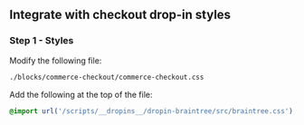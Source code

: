 
## Integrate with checkout drop-in styles

### Step 1 - Styles

Modify the following file:

```bash
./blocks/commerce-checkout/commerce-checkout.css
```

Add the following at the top of the file:

```css
@import url('/scripts/__dropins__/dropin-braintree/src/braintree.css');
```
